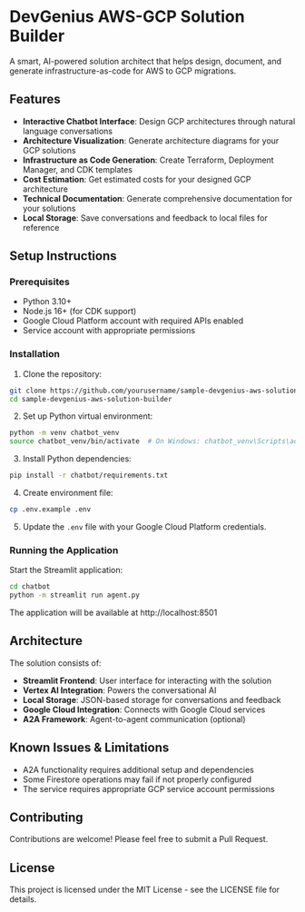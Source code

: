 # DevGenius AWS-GCP Solution Builder

A smart, AI-powered solution architect that helps design, document, and generate infrastructure-as-code for AWS to GCP migrations.

## Features

- **Interactive Chatbot Interface**: Design GCP architectures through natural language conversations
- **Architecture Visualization**: Generate architecture diagrams for your GCP solutions
- **Infrastructure as Code Generation**: Create Terraform, Deployment Manager, and CDK templates
- **Cost Estimation**: Get estimated costs for your designed GCP architecture
- **Technical Documentation**: Generate comprehensive documentation for your solutions
- **Local Storage**: Save conversations and feedback to local files for reference

## Setup Instructions

### Prerequisites
- Python 3.10+
- Node.js 16+ (for CDK support)
- Google Cloud Platform account with required APIs enabled
- Service account with appropriate permissions

### Installation

1. Clone the repository:
```bash
git clone https://github.com/yourusername/sample-devgenius-aws-solution-builder.git
cd sample-devgenius-aws-solution-builder
```

2. Set up Python virtual environment:
```bash
python -m venv chatbot_venv
source chatbot_venv/bin/activate  # On Windows: chatbot_venv\Scripts\activate
```

3. Install Python dependencies:
```bash
pip install -r chatbot/requirements.txt
```

4. Create environment file:
```bash
cp .env.example .env
```

5. Update the `.env` file with your Google Cloud Platform credentials.

### Running the Application

Start the Streamlit application:
```bash
cd chatbot
python -m streamlit run agent.py
```

The application will be available at http://localhost:8501

## Architecture

The solution consists of:

- **Streamlit Frontend**: User interface for interacting with the solution
- **Vertex AI Integration**: Powers the conversational AI
- **Local Storage**: JSON-based storage for conversations and feedback
- **Google Cloud Integration**: Connects with Google Cloud services
- **A2A Framework**: Agent-to-agent communication (optional)

## Known Issues & Limitations

- A2A functionality requires additional setup and dependencies
- Some Firestore operations may fail if not properly configured
- The service requires appropriate GCP service account permissions

## Contributing

Contributions are welcome! Please feel free to submit a Pull Request.

## License

This project is licensed under the MIT License - see the LICENSE file for details.
